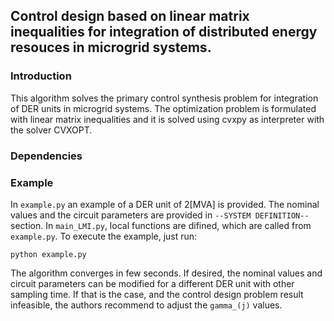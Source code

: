
## Control design based on linear matrix inequalities for integration of distributed energy resouces in microgrid systems.

### Introduction
This algorithm solves the primary control synthesis problem for integration of DER units in microgrid systems. The optimization problem is formulated with linear matrix inequalities and it is solved using cvxpy as interpreter with the solver CVXOPT.   

### Dependencies

### Example
In `example.py` an example of a DER unit of 2[MVA] is provided. The nominal values and the circuit parameters are provided in `--SYSTEM DEFINITION--` section. In `main_LMI.py`, local functions are difined, which are called from `example.py`. To execute the example, just run:

```
python example.py
```
The algorithm converges in few seconds. If desired, the nominal values and circuit parameters can be modified for a different DER unit with other sampling time. If that is the case, and the control design problem result infeasible, 
the authors recommend to adjust the `gamma_(j)` values.


